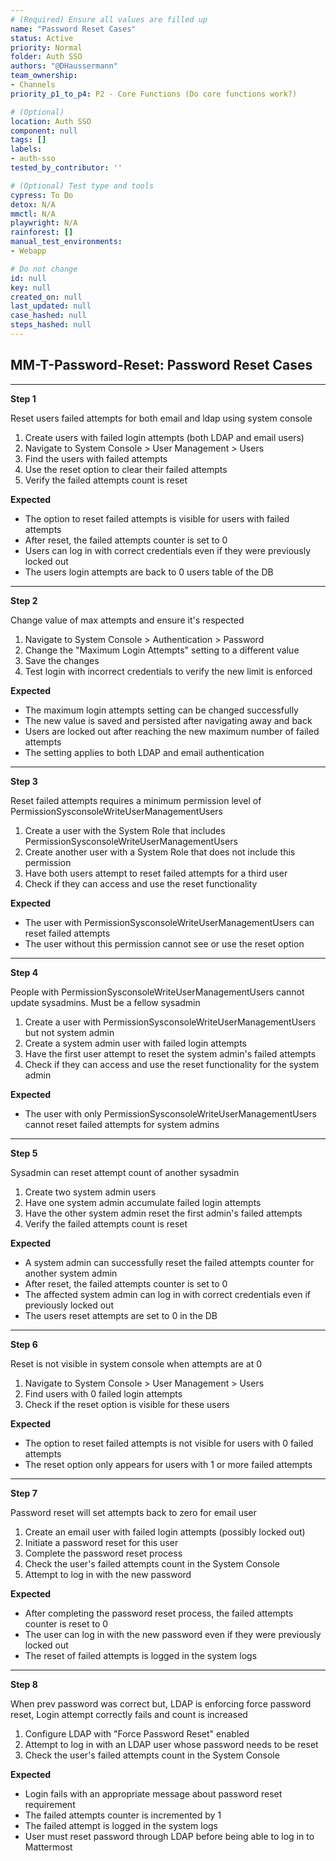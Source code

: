 ```yaml
---
# (Required) Ensure all values are filled up
name: "Password Reset Cases"
status: Active
priority: Normal
folder: Auth SSO
authors: "@DHaussermann"
team_ownership:
- Channels
priority_p1_to_p4: P2 - Core Functions (Do core functions work?)

# (Optional)
location: Auth SSO
component: null
tags: []
labels:
- auth-sso
tested_by_contributor: ''

# (Optional) Test type and tools
cypress: To Do
detox: N/A
mmctl: N/A
playwright: N/A
rainforest: []
manual_test_environments:
- Webapp

# Do not change
id: null
key: null
created_on: null
last_updated: null
case_hashed: null
steps_hashed: null
---
```


<!-- (Auto-generated) Based on frontmatter's "key" and "name" -->

## MM-T-Password-Reset: Password Reset Cases

---

**Step 1**

Reset users failed attempts for both email and ldap using system console

1. Create users with failed login attempts (both LDAP and email users)
2. Navigate to System Console > User Management > Users
3. Find the users with failed attempts
4. Use the reset option to clear their failed attempts
5. Verify the failed attempts count is reset

**Expected**

- The option to reset failed attempts is visible for users with failed attempts
- After reset, the failed attempts counter is set to 0
- Users can log in with correct credentials even if they were previously locked out
- The users login attempts are back to 0 users table of the DB

---

**Step 2**

Change value of max attempts and ensure it's respected

1. Navigate to System Console > Authentication > Password
2. Change the "Maximum Login Attempts" setting to a different value
3. Save the changes
4. Test login with incorrect credentials to verify the new limit is enforced

**Expected**

- The maximum login attempts setting can be changed successfully
- The new value is saved and persisted after navigating away and back
- Users are locked out after reaching the new maximum number of failed attempts
- The setting applies to both LDAP and email authentication

---

**Step 3**

Reset failed attempts requires a minimum permission level of PermissionSysconsoleWriteUserManagementUsers

1. Create a user with the System Role that includes PermissionSysconsoleWriteUserManagementUsers
2. Create another user with a System Role that does not include this permission
3. Have both users attempt to reset failed attempts for a third user
4. Check if they can access and use the reset functionality

**Expected**

- The user with PermissionSysconsoleWriteUserManagementUsers can reset failed attempts
- The user without this permission cannot see or use the reset option


---

**Step 4**

People with PermissionSysconsoleWriteUserManagementUsers cannot update sysadmins. Must be a fellow sysadmin

1. Create a user with PermissionSysconsoleWriteUserManagementUsers but not system admin
2. Create a system admin user with failed login attempts
3. Have the first user attempt to reset the system admin's failed attempts
4. Check if they can access and use the reset functionality for the system admin

**Expected**

- The user with only PermissionSysconsoleWriteUserManagementUsers cannot reset failed attempts for system admins

---

**Step 5**

Sysadmin can reset attempt count of another sysadmin

1. Create two system admin users
2. Have one system admin accumulate failed login attempts
3. Have the other system admin reset the first admin's failed attempts
4. Verify the failed attempts count is reset

**Expected**

- A system admin can successfully reset the failed attempts counter for another system admin
- After reset, the failed attempts counter is set to 0
- The affected system admin can log in with correct credentials even if previously locked out
- The users reset attempts are set to 0 in the DB

---

**Step 6**

Reset is not visible in system console when attempts are at 0

1. Navigate to System Console > User Management > Users
2. Find users with 0 failed login attempts
3. Check if the reset option is visible for these users

**Expected**

- The option to reset failed attempts is not visible for users with 0 failed attempts
- The reset option only appears for users with 1 or more failed attempts

---

**Step 7**

Password reset will set attempts back to zero for email user

1. Create an email user with failed login attempts (possibly locked out)
2. Initiate a password reset for this user
3. Complete the password reset process
4. Check the user's failed attempts count in the System Console
5. Attempt to log in with the new password

**Expected**

- After completing the password reset process, the failed attempts counter is reset to 0
- The user can log in with the new password even if they were previously locked out
- The reset of failed attempts is logged in the system logs

---

**Step 8**

When prev password was correct but, LDAP is enforcing force password reset, Login attempt correctly fails and count is increased

1. Configure LDAP with "Force Password Reset" enabled
2. Attempt to log in with an LDAP user whose password needs to be reset
3. Check the user's failed attempts count in the System Console

**Expected**

- Login fails with an appropriate message about password reset requirement
- The failed attempts counter is incremented by 1
- The failed attempt is logged in the system logs
- User must reset password through LDAP before being able to log in to Mattermost
